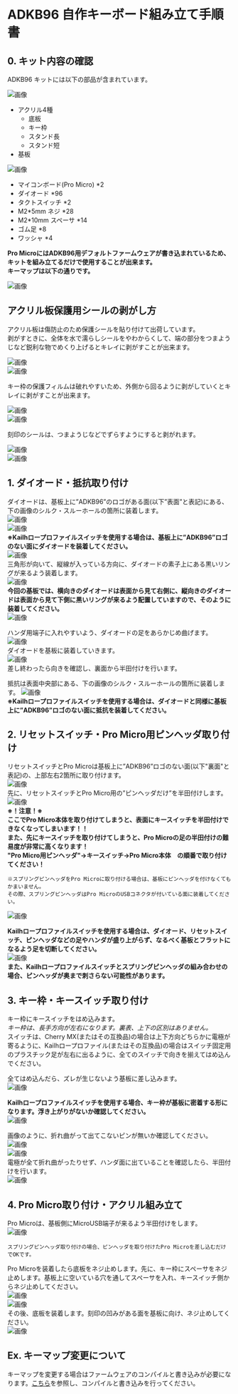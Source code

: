 # ADKB96 自作キーボード組み立て手順書

## 0. キット内容の確認

ADKB96 キットには以下の部品が含まれています。

![画像](img/0_0.jpg)  

- アクリル4種
  - 底板
  - キー枠
  - スタンド長
  - スタンド短
- 基板

![画像](img/0_1.jpg)  

- マイコンボード(Pro Micro) *2
- ダイオード *96
- タクトスイッチ *2
- M2*5mm  ネジ *28
- M2*10mm スペーサ *14
- ゴム足 *8
- ワッシャ *4

**Pro MicroにはADKB96用デフォルトファームウェアが書き込まれているため、キットを組み立てるだけで使用することが出来ます。**  
**キーマップは以下の通りです。**

![画像](img/0_1_1.jpg)  

## アクリル板保護用シールの剥がし方

アクリル板は傷防止のため保護シールを貼り付けて出荷しています。  
剥がすときに、全体を水で濡らしシールをやわからくして、端の部分をつまようじなど鋭利な物でめくり上げるとキレイに剥がすことが出来ます。  

![画像](img/0_2.jpg)  
![画像](img/0_3.jpg)  

キー枠の保護フィルムは破れやすいため、外側から回るように剥がしていくとキレイに剥がすことが出来ます。  

![画像](img/0_4.jpg)  
![画像](img/0_5.jpg)  

刻印のシールは、つまようじなどでずらすようにすると剥がれます。

![画像](img/0_9.jpg)  
![画像](img/0_10.jpg)  

## 1. ダイオード・抵抗取り付け

ダイオードは、基板上に”ADKB96”のロゴがある面(以下”表面”と表記)にある、下の画像のシルク・スルーホールの箇所に装着します。  
![画像](img/1_1_1.png)  
![画像](img/1_1_2.png)  
**※Kailhロープロファイルスイッチを使用する場合は、基板上に”ADKB96”ロゴのない面にダイオードを装着してください。**  
![画像](img/1_1_3.jpg)  
三角形が向いて、縦線が入っている方向に、ダイオードの素子上にある黒いリングが来るよう装着します。  
![画像](img/1_2.jpg)  
**今回の基板では、横向きのダイオードは表面から見て右側に、縦向きのダイオードは表面から見て下側に黒いリングが来るよう配置していますので、そのように装着してください。**  
![画像](img/1_4.jpg)

ハンダ用端子に入れやすいよう、ダイオードの足をあらかじめ曲げます。  
![画像](img/1_5.jpg)  
ダイオードを基板に装着していきます。  
![画像](img/1_6.jpg)  
差し終わったら向きを確認し、裏面から半田付けを行います。  

抵抗は表面中央部にある、下の画像のシルク・スルーホールの箇所に装着します。
![画像](img/1_7.jpg)  
**※Kailhロープロファイルスイッチを使用する場合は、ダイオードと同様に基板上に”ADKB96”ロゴのない面に抵抗を装着してください。**

## 2. リセットスイッチ・Pro Micro用ピンヘッダ取り付け

リセットスイッチとPro Microは基板上に”ADKB96”ロゴのない面(以下"裏面"と表記)の、上部左右2箇所に取り付けます。  
![画像](img/2_0.jpg)  
先に、リセットスイッチとPro Micro用の”ピンヘッダだけ”を半田付けします。  
![画像](img/2_1.jpg)  
**※！注意！※**  
**ここでPro Micro本体を取り付けてしまうと、表面にキースイッチを半田付けできなくなってしまいます！！**  
**また、先にキースイッチを取り付けてしまうと、Pro Microの足の半田付けの難易度が非常に高くなります！**  
**"Pro Micro用ピンヘッダ"→キースイッチ→Pro Micro本体　の順番で取り付けてください！** 
``` 
※スプリングピンヘッダをPro Microに取り付ける場合は、基板にピンヘッダを付けなくてもかまいません。  
その際、スプリングピンヘッダはPro MicroのUSBコネクタが付いている面に装着してください。  
```
![画像](img/4_2.jpg)

**Kailhロープロファイルスイッチを使用する場合は、ダイオード、リセットスイッチ、ピンヘッダなどの足やハンダが盛り上がらず、なるべく基板とフラットになるよう足を切断してください。**  
![画像](img/2_3.jpg)  
**また、Kailhロープロファイルスイッチとスプリングピンヘッダの組み合わせの場合、ピンヘッダが奥まで刺さらない可能性があります。**  

## 3. キー枠・キースイッチ取り付け

キー枠にキースイッチをはめ込みます。  
*キー枠は、長手方向が左右になります。裏表、上下の区別はありません。*  
スイッチは、Cherry MX(またはその互換品)の場合は上下方向どちらかに電極が寄るように、Kailhロープロファイル(またはその互換品)の場合はスイッチ固定用のプラスチック足が左右に出るように、全てのスイッチで向きを揃えてはめ込んでください。  

全てはめ込んだら、ズレが生じないよう基板に差し込みます。  
![画像](img/3_1.jpg)  

**Kailhロープロファイルスイッチを使用する場合、キー枠が基板に密着する形になります。浮き上がりがないか確認してください。**  
![画像](img/3_2.jpg)


画像のように、折れ曲がって出てこないピンが無いか確認してください。  
![画像](img/3_4.jpg)  
![画像](img/3_5.jpg)  
電極が全て折れ曲がったりせず、ハンダ面に出ていることを確認したら、半田付けを行います。  
![画像](img/3_3.jpg)  

## 4. Pro Micro取り付け・アクリル組み立て

Pro Microは、基板側にMicroUSB端子が来るよう半田付けをします。  
![画像](img/4_1.jpg)  
```
スプリングピンヘッダ取り付けの場合、ピンヘッダを取り付けたPro Microを差し込むだけでOKです。  
```  
Pro Microを装着したら底板をネジ止めします。先に、キー枠にスペーサをネジ止めします。基板上に空いている穴を通してスペーサを入れ、キースイッチ側からネジ止めしてください。  
![画像](img/4_3.jpg)  
![画像](img/4_4.jpg)  
その後、底板を装着します。刻印の凹みがある面を基板に向け、ネジ止めしてください。  
![画像](img/4_5.jpg)  

## Ex. キーマップ変更について

キーマップを変更する場合はファームウェアのコンパイルと書き込みが必要になります。[こちら]()<!-- あとでページ作ったらリンク張る -->を参照し、コンパイルと書き込みを行ってください。  